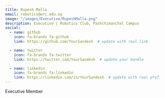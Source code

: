 ```yaml
---
title: Rupesh Malla
email: robotics@wrc.edu.np
image: "/images/Executive/RupeshMalla.png"
description: Executive | Robotics Club, Pashchimanchal Campus
social:
  - name: github
    icon: fa-brands fa-github
    link: https://github.com/YourSandesh  # update with real link

  - name: twitter
    icon: fa-brands fa-twitter
    link: https://twitter.com/YourSandesh  # update your handle

  - name: linkedin
    icon: fa-brands fa-linkedin
    link: https://linkedin.com/in/YourSandesh  # update with real profile
---
```


Executive Member
